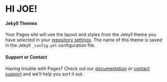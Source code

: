 # HI JOE!

#### Jekyll Themes

Your Pages site will use the layout and styles from the Jekyll theme you have selected in your [repository settings](https://github.com/adjackp/adjackp.github.io/settings). The name of this theme is saved in the Jekyll `_config.yml` configuration file.

#### Support or Contact

Having trouble with Pages? Check out our [documentation](https://help.github.com/categories/github-pages-basics/) or [contact support](https://github.com/contact) and we’ll help you sort it out.
